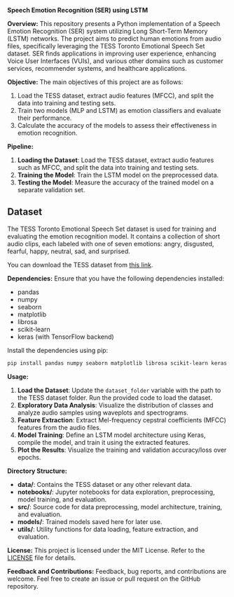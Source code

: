 **Speech Emotion Recognition (SER) using LSTM**

**Overview:**
This repository presents a Python implementation of a Speech Emotion Recognition (SER) system utilizing Long Short-Term Memory (LSTM) networks. The project aims to predict human emotions from audio files, specifically leveraging the TESS Toronto Emotional Speech Set dataset. SER finds applications in improving user experience, enhancing Voice User Interfaces (VUIs), and various other domains such as customer services, recommender systems, and healthcare applications.

**Objective:**
The main objectives of this project are as follows:
1. Load the TESS dataset, extract audio features (MFCC), and split the data into training and testing sets.
2. Train two models (MLP and LSTM) as emotion classifiers and evaluate their performance.
3. Calculate the accuracy of the models to assess their effectiveness in emotion recognition.

**Pipeline:**
1. **Loading the Dataset**: Load the TESS dataset, extract audio features such as MFCC, and split the data into training and testing sets.
2. **Training the Model**: Train the LSTM model on the preprocessed data.
3. **Testing the Model**: Measure the accuracy of the trained model on a separate validation set.

## Dataset
The TESS Toronto Emotional Speech Set dataset is used for training and evaluating the emotion recognition model. It contains a collection of short audio clips, each labeled with one of seven emotions: angry, disgusted, fearful, happy, neutral, sad, and surprised.

You can download the TESS dataset from [this link](https://www.kaggle.com/datasets/ejlok1/toronto-emotional-speech-set-tess/download?datasetVersionNumber=1).


**Dependencies:**
Ensure that you have the following dependencies installed:
- pandas
- numpy
- seaborn
- matplotlib
- librosa
- scikit-learn
- keras (with TensorFlow backend)

Install the dependencies using pip:
```bash
pip install pandas numpy seaborn matplotlib librosa scikit-learn keras
```

**Usage:**
1. **Load the Dataset**: Update the `dataset_folder` variable with the path to the TESS dataset folder. Run the provided code to load the dataset.
2. **Exploratory Data Analysis**: Visualize the distribution of classes and analyze audio samples using waveplots and spectrograms.
3. **Feature Extraction**: Extract Mel-frequency cepstral coefficients (MFCC) features from the audio files.
4. **Model Training**: Define an LSTM model architecture using Keras, compile the model, and train it using the extracted features.
5. **Plot the Results**: Visualize the training and validation accuracy/loss over epochs.

**Directory Structure:**
- **data/**: Contains the TESS dataset or any other relevant data.
- **notebooks/**: Jupyter notebooks for data exploration, preprocessing, model training, and evaluation.
- **src/**: Source code for data preprocessing, model architecture, training, and evaluation.
- **models/**: Trained models saved here for later use.
- **utils/**: Utility functions for data loading, feature extraction, and evaluation.

**License:**
This project is licensed under the MIT License. Refer to the [LICENSE](LICENSE) file for details.

**Feedback and Contributions:**
Feedback, bug reports, and contributions are welcome. Feel free to create an issue or pull request on the GitHub repository.
